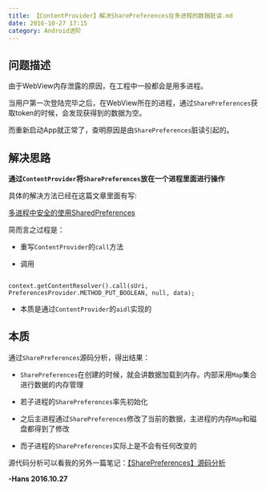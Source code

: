 ```yaml
---
title: 【ContentProvider】解决SharePreferences在多进程的数据脏读.md
date: 2016-10-27 17:15
category: Android进阶
---
```

## 问题描述

由于WebView内存泄露的原因，在工程中一般都会是用多进程。

当用户第一次登陆完毕之后，在WebView所在的进程，通过`SharePreferences`获取token的时候，会发现获得到的数据为空。

而重新启动App就正常了，查明原因是由`SharePreferences`脏读引起的。
<!-- more -->


## 解决思路

**通过`ContentProvider`将`SharePreferences`放在一个进程里面进行操作**



具体的解决方法已经在这篇文章里面有写:

[多进程中安全的使用SharedPreferences](http://melodyxxx.com/2016/08/04/%E5%A4%9A%E8%BF%9B%E7%A8%8B%E4%B8%AD%E5%AE%89%E5%85%A8%E7%9A%84%E4%BD%BF%E7%94%A8SharedPreferences/)



简而言之过程是：

* 重写`ContentProvider`的`call`方法

* 调用 

```

context.getContentResolver().call(sUri, PreferencesProvider.METHOD_PUT_BOOLEAN, null, data);
```

* 本质是通过`ContentProvider`的`aidl`实现的



## 本质

通过`SharePreferences`源码分析，得出结果：

* `SharePreferences`在创建的时候，就会讲数据加载到内存。内部采用`Map`集合进行数据的内存管理

* 若子进程的`SharePreferences`率先初始化

* 之后主进程通过`SharePreferences`修改了当前的数据，主进程的内存`Map`和磁盘都得到了修改

* 而子进程的`SharePreferences`实际上是不会有任何改变的



源代码分析可以看我的另外一篇笔记：[【SharePreferences】源码分析](http://www.hanszone.xyz/2016/10/27/%E3%80%90SharePreferences%E3%80%91%E6%BA%90%E7%A0%81%E5%88%86%E6%9E%90/)

**-Hans 2016.10.27**

